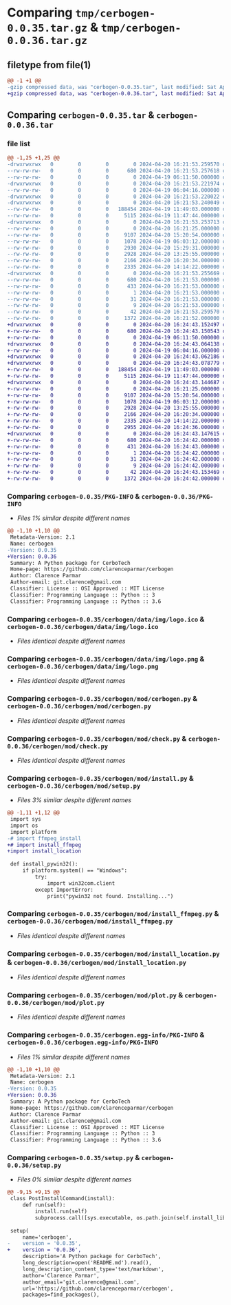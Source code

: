 # Comparing `tmp/cerbogen-0.0.35.tar.gz` & `tmp/cerbogen-0.0.36.tar.gz`

## filetype from file(1)

```diff
@@ -1 +1 @@
-gzip compressed data, was "cerbogen-0.0.35.tar", last modified: Sat Apr 20 16:21:53 2024, max compression
+gzip compressed data, was "cerbogen-0.0.36.tar", last modified: Sat Apr 20 16:24:43 2024, max compression
```

## Comparing `cerbogen-0.0.35.tar` & `cerbogen-0.0.36.tar`

### file list

```diff
@@ -1,25 +1,25 @@
-drwxrwxrwx   0        0        0        0 2024-04-20 16:21:53.259570 cerbogen-0.0.35/
--rw-rw-rw-   0        0        0      680 2024-04-20 16:21:53.257618 cerbogen-0.0.35/PKG-INFO
--rw-rw-rw-   0        0        0        0 2024-04-19 06:11:50.000000 cerbogen-0.0.35/README.md
-drwxrwxrwx   0        0        0        0 2024-04-20 16:21:53.221974 cerbogen-0.0.35/cerbogen/
--rw-rw-rw-   0        0        0        0 2024-04-19 06:04:16.000000 cerbogen-0.0.35/cerbogen/__init__.py
-drwxrwxrwx   0        0        0        0 2024-04-20 16:21:53.220022 cerbogen-0.0.35/cerbogen/data/
-drwxrwxrwx   0        0        0        0 2024-04-20 16:21:53.240049 cerbogen-0.0.35/cerbogen/data/img/
--rw-rw-rw-   0        0        0   188454 2024-04-19 11:49:03.000000 cerbogen-0.0.35/cerbogen/data/img/logo.ico
--rw-rw-rw-   0        0        0     5115 2024-04-19 11:47:44.000000 cerbogen-0.0.35/cerbogen/data/img/logo.png
-drwxrwxrwx   0        0        0        0 2024-04-20 16:21:53.253713 cerbogen-0.0.35/cerbogen/mod/
--rw-rw-rw-   0        0        0        0 2024-04-20 16:21:25.000000 cerbogen-0.0.35/cerbogen/mod/__init__.py
--rw-rw-rw-   0        0        0     9107 2024-04-20 15:20:54.000000 cerbogen-0.0.35/cerbogen/mod/cerbogen.py
--rw-rw-rw-   0        0        0     1078 2024-04-19 06:03:12.000000 cerbogen-0.0.35/cerbogen/mod/check.py
--rw-rw-rw-   0        0        0     2930 2024-04-20 15:29:31.000000 cerbogen-0.0.35/cerbogen/mod/install.py
--rw-rw-rw-   0        0        0     2928 2024-04-20 13:25:55.000000 cerbogen-0.0.35/cerbogen/mod/install_ffmpeg.py
--rw-rw-rw-   0        0        0     2166 2024-04-20 16:20:34.000000 cerbogen-0.0.35/cerbogen/mod/install_location.py
--rw-rw-rw-   0        0        0     2335 2024-04-20 14:14:22.000000 cerbogen-0.0.35/cerbogen/mod/plot.py
-drwxrwxrwx   0        0        0        0 2024-04-20 16:21:53.255669 cerbogen-0.0.35/cerbogen.egg-info/
--rw-rw-rw-   0        0        0      680 2024-04-20 16:21:53.000000 cerbogen-0.0.35/cerbogen.egg-info/PKG-INFO
--rw-rw-rw-   0        0        0      433 2024-04-20 16:21:53.000000 cerbogen-0.0.35/cerbogen.egg-info/SOURCES.txt
--rw-rw-rw-   0        0        0        1 2024-04-20 16:21:53.000000 cerbogen-0.0.35/cerbogen.egg-info/dependency_links.txt
--rw-rw-rw-   0        0        0       31 2024-04-20 16:21:53.000000 cerbogen-0.0.35/cerbogen.egg-info/requires.txt
--rw-rw-rw-   0        0        0        9 2024-04-20 16:21:53.000000 cerbogen-0.0.35/cerbogen.egg-info/top_level.txt
--rw-rw-rw-   0        0        0       42 2024-04-20 16:21:53.259570 cerbogen-0.0.35/setup.cfg
--rw-rw-rw-   0        0        0     1372 2024-04-20 16:21:52.000000 cerbogen-0.0.35/setup.py
+drwxrwxrwx   0        0        0        0 2024-04-20 16:24:43.152497 cerbogen-0.0.36/
+-rw-rw-rw-   0        0        0      680 2024-04-20 16:24:43.150543 cerbogen-0.0.36/PKG-INFO
+-rw-rw-rw-   0        0        0        0 2024-04-19 06:11:50.000000 cerbogen-0.0.36/README.md
+drwxrwxrwx   0        0        0        0 2024-04-20 16:24:43.064138 cerbogen-0.0.36/cerbogen/
+-rw-rw-rw-   0        0        0        0 2024-04-19 06:04:16.000000 cerbogen-0.0.36/cerbogen/__init__.py
+drwxrwxrwx   0        0        0        0 2024-04-20 16:24:43.062186 cerbogen-0.0.36/cerbogen/data/
+drwxrwxrwx   0        0        0        0 2024-04-20 16:24:43.078779 cerbogen-0.0.36/cerbogen/data/img/
+-rw-rw-rw-   0        0        0   188454 2024-04-19 11:49:03.000000 cerbogen-0.0.36/cerbogen/data/img/logo.ico
+-rw-rw-rw-   0        0        0     5115 2024-04-19 11:47:44.000000 cerbogen-0.0.36/cerbogen/data/img/logo.png
+drwxrwxrwx   0        0        0        0 2024-04-20 16:24:43.144687 cerbogen-0.0.36/cerbogen/mod/
+-rw-rw-rw-   0        0        0        0 2024-04-20 16:21:25.000000 cerbogen-0.0.36/cerbogen/mod/__init__.py
+-rw-rw-rw-   0        0        0     9107 2024-04-20 15:20:54.000000 cerbogen-0.0.36/cerbogen/mod/cerbogen.py
+-rw-rw-rw-   0        0        0     1078 2024-04-19 06:03:12.000000 cerbogen-0.0.36/cerbogen/mod/check.py
+-rw-rw-rw-   0        0        0     2928 2024-04-20 13:25:55.000000 cerbogen-0.0.36/cerbogen/mod/install_ffmpeg.py
+-rw-rw-rw-   0        0        0     2166 2024-04-20 16:20:34.000000 cerbogen-0.0.36/cerbogen/mod/install_location.py
+-rw-rw-rw-   0        0        0     2335 2024-04-20 14:14:22.000000 cerbogen-0.0.36/cerbogen/mod/plot.py
+-rw-rw-rw-   0        0        0     2955 2024-04-20 16:24:36.000000 cerbogen-0.0.36/cerbogen/mod/setup.py
+drwxrwxrwx   0        0        0        0 2024-04-20 16:24:43.147615 cerbogen-0.0.36/cerbogen.egg-info/
+-rw-rw-rw-   0        0        0      680 2024-04-20 16:24:42.000000 cerbogen-0.0.36/cerbogen.egg-info/PKG-INFO
+-rw-rw-rw-   0        0        0      431 2024-04-20 16:24:43.000000 cerbogen-0.0.36/cerbogen.egg-info/SOURCES.txt
+-rw-rw-rw-   0        0        0        1 2024-04-20 16:24:42.000000 cerbogen-0.0.36/cerbogen.egg-info/dependency_links.txt
+-rw-rw-rw-   0        0        0       31 2024-04-20 16:24:42.000000 cerbogen-0.0.36/cerbogen.egg-info/requires.txt
+-rw-rw-rw-   0        0        0        9 2024-04-20 16:24:42.000000 cerbogen-0.0.36/cerbogen.egg-info/top_level.txt
+-rw-rw-rw-   0        0        0       42 2024-04-20 16:24:43.153469 cerbogen-0.0.36/setup.cfg
+-rw-rw-rw-   0        0        0     1372 2024-04-20 16:24:42.000000 cerbogen-0.0.36/setup.py
```

### Comparing `cerbogen-0.0.35/PKG-INFO` & `cerbogen-0.0.36/PKG-INFO`

 * *Files 1% similar despite different names*

```diff
@@ -1,10 +1,10 @@
 Metadata-Version: 2.1
 Name: cerbogen
-Version: 0.0.35
+Version: 0.0.36
 Summary: A Python package for CerboTech
 Home-page: https://github.com/clarenceparmar/cerbogen
 Author: Clarence Parmar
 Author-email: git.clarence@gmail.com
 Classifier: License :: OSI Approved :: MIT License
 Classifier: Programming Language :: Python :: 3
 Classifier: Programming Language :: Python :: 3.6
```

### Comparing `cerbogen-0.0.35/cerbogen/data/img/logo.ico` & `cerbogen-0.0.36/cerbogen/data/img/logo.ico`

 * *Files identical despite different names*

### Comparing `cerbogen-0.0.35/cerbogen/data/img/logo.png` & `cerbogen-0.0.36/cerbogen/data/img/logo.png`

 * *Files identical despite different names*

### Comparing `cerbogen-0.0.35/cerbogen/mod/cerbogen.py` & `cerbogen-0.0.36/cerbogen/mod/cerbogen.py`

 * *Files identical despite different names*

### Comparing `cerbogen-0.0.35/cerbogen/mod/check.py` & `cerbogen-0.0.36/cerbogen/mod/check.py`

 * *Files identical despite different names*

### Comparing `cerbogen-0.0.35/cerbogen/mod/install.py` & `cerbogen-0.0.36/cerbogen/mod/setup.py`

 * *Files 3% similar despite different names*

```diff
@@ -1,11 +1,12 @@
 import sys
 import os
 import platform
-# import ffmpeg_install
+# import install_ffmpeg
+import install_location
 
 def install_pywin32():
     if platform.system() == "Windows":
         try:
             import win32com.client
         except ImportError:
             print("pywin32 not found. Installing...")
```

### Comparing `cerbogen-0.0.35/cerbogen/mod/install_ffmpeg.py` & `cerbogen-0.0.36/cerbogen/mod/install_ffmpeg.py`

 * *Files identical despite different names*

### Comparing `cerbogen-0.0.35/cerbogen/mod/install_location.py` & `cerbogen-0.0.36/cerbogen/mod/install_location.py`

 * *Files identical despite different names*

### Comparing `cerbogen-0.0.35/cerbogen/mod/plot.py` & `cerbogen-0.0.36/cerbogen/mod/plot.py`

 * *Files identical despite different names*

### Comparing `cerbogen-0.0.35/cerbogen.egg-info/PKG-INFO` & `cerbogen-0.0.36/cerbogen.egg-info/PKG-INFO`

 * *Files 1% similar despite different names*

```diff
@@ -1,10 +1,10 @@
 Metadata-Version: 2.1
 Name: cerbogen
-Version: 0.0.35
+Version: 0.0.36
 Summary: A Python package for CerboTech
 Home-page: https://github.com/clarenceparmar/cerbogen
 Author: Clarence Parmar
 Author-email: git.clarence@gmail.com
 Classifier: License :: OSI Approved :: MIT License
 Classifier: Programming Language :: Python :: 3
 Classifier: Programming Language :: Python :: 3.6
```

### Comparing `cerbogen-0.0.35/setup.py` & `cerbogen-0.0.36/setup.py`

 * *Files 0% similar despite different names*

```diff
@@ -9,15 +9,15 @@
 class PostInstallCommand(install):
     def run(self):
         install.run(self)
         subprocess.call([sys.executable, os.path.join(self.install_lib, 'cerbogen', 'setup.py')])
 
 setup(
     name='cerbogen',
-    version = '0.0.35',
+    version = '0.0.36',
     description='A Python package for CerboTech',
     long_description=open('README.md').read(),
     long_description_content_type='text/markdown',
     author='Clarence Parmar',
     author_email='git.clarence@gmail.com',
     url='https://github.com/clarenceparmar/cerbogen',
     packages=find_packages(),
```

